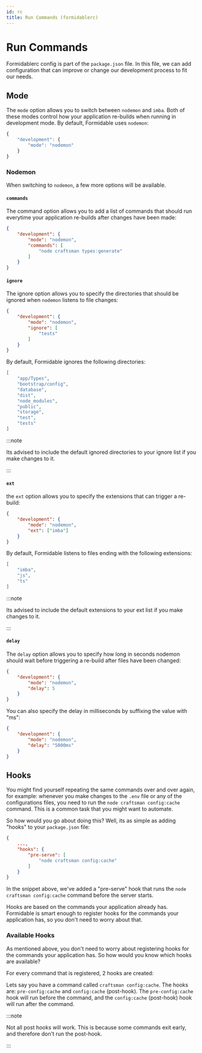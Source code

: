 ```yaml
---
id: rc
title: Run Commands (formidablerc)
---
```


# Run Commands

Formidablerc config is part of the `package.json` file. In this file, we can add configuration that can improve or change our development process to fit our needs.

## Mode

The `mode` option allows you to switch between `nodemon` and `imba`. Both of these modes control how your application re-builds when running in development mode. By default, Formidable uses `nodemon`:

```js {3} title="package.json" showLineNumbers
{
    "development": {
        "mode": "nodemon"
    }
}
```

### Nodemon

When switching to `nodemon`, a few more options will be available.

#### `commands`

The command option allows you to add a list of commands that should run everytime your application re-builds after changes have been made:

```json {4-6} title="package.json" showLineNumbers
{
    "development": {
        "mode": "nodemon",
        "commands": [
            "node craftsman types:generate"
        ]
    }
}
```

#### `ignore`

The ignore option allows you to specify the directories that should be ignored when `nodemon` listens to file changes:

```json {4-6} title="package.json" showLineNumbers
{
    "development": {
        "mode": "nodemon",
        "ignore": [
            "tests"
        ]
    }
}
```

By default, Formidable ignores the following directories:

```json showLineNumbers
[
	"app/Types",
    "bootstrap/config",
    "database",
    "dist",
    "node_modules",
    "public",
    "storage",
    "test",
    "tests"
]
```

:::note

Its advised to include the default ignored directories to your ignore list if you make changes to it.

:::

#### `ext`

the `ext` option allows you to specify the extensions that can trigger a re-build:

```json {4} title="package.json" showLineNumbers
{
    "development": {
        "mode": "nodemon",
        "ext": ["imba"]
    }
}
```

By default, Formidable listens to files ending with the following extensions:

```json showLineNumbers
[
    "imba",
    "js",
    "ts"
]
```

:::note

Its advised to include the default extensions to your ext list if you make changes to it.

:::

#### `delay`

The `delay` option allows you to specify how long in seconds nodemon should wait before triggering a re-build after files have been changed:

```json {4} title="package.json" showLineNumbers
{
    "development": {
        "mode": "nodemon",
        "delay": 5
    }
}
```

You can also specify the delay in milliseconds by suffixing the value with "ms":

```json {4} title="package.json" showLineNumbers
{
    "development": {
        "mode": "nodemon",
        "delay": "5000ms"
    }
}
```

## Hooks

You might find yourself repeating the same commands over and over again, for example: whenever you make changes to the `.env` file or any of the configurations files, you need to run the `node craftsman config:cache` command. This is a common task that you might want to automate.

So how would you go about doing this? Well, its as simple as adding "hooks" to your `package.json` file:

```json showLineNumbers
{
    ...,
    "hooks": {
        "pre-serve": [
            "node craftsman config:cache"
        ]
    }
}
```

In the snippet above, we've added a "pre-serve" hook that runs the `node craftsman config:cache` command before the server starts.

Hooks are based on the commands your application already has. Formidable is smart enough to register hooks for the commands your application has, so you don't need to worry about that.

### Available Hooks

As mentioned above, you don't need to worry about registering hooks for the commands your application has. So how would you know which hooks are available?

For every command that is registered, 2 hooks are created:

Lets say you have a command called `craftsman config:cache`. The hooks are: `pre-config:cache` and `config:cache` (post-hook). The `pre-config:cache` hook will run before the command, and the `config:cache` (post-hook) hook will run after the command.

:::note

Not all post hooks will work. This is because some commands exit early, and therefore don't run the post-hook.

:::
